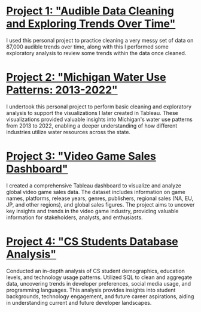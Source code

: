 # [Project 1: "Audible Data Cleaning and Exploring Trends Over Time"](https://github.com/faoroj/Audible-Data-Project)

 I used this personal project to practice cleaning a very messy set of data on 87,000 audible trends over time, along with this I performed some exploratory analysis to review some trends within the data once cleaned.


# [Project 2: "Michigan Water Use Patterns: 2013-2022"](https://github.com/faoroj/Michigan-Water-Usage)

I undertook this personal project to perform basic cleaning and exploratory analysis to support the visualizations I later created in Tableau. These visualizations provided valuable insights into Michigan's water use patterns from 2013 to 2022, enabling a deeper understanding of how different industries utilize water resources across the state.


# [Project 3: "Video Game Sales Dashboard"](https://public.tableau.com/app/profile/jordon.faoro/viz/VideoGameVisualizationDB/VideoGamesVizDB#1)

I created a comprehensive Tableau dashboard to visualize and analyze global video game sales data. The dataset includes information on game names, platforms, release years, genres, publishers, regional sales (NA, EU, JP, and other regions), and global sales figures. The project aims to uncover key insights and trends in the video game industry, providing valuable information for stakeholders, analysts, and enthusiasts. 

# [Project 4: "CS Students Database Analysis"](https://github.com/faoroj/CS_Student_Data_Project)

Conducted an in-depth analysis of CS student demographics, education levels, and technology usage patterns. Utilized SQL to clean and aggregate data, uncovering trends in developer preferences, social media usage, and programming languages. This analysis provides insights into student backgrounds, technology engagement, and future career aspirations, aiding in understanding current and future developer landscapes.
